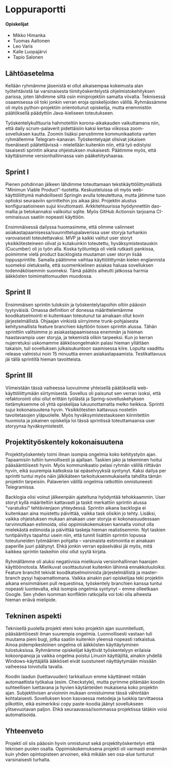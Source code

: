 # Loppuraportti
#### Opiskelijat
* Mikko Himanka
* Tuomas Aaltonen
* Leo Varis
* Kalle Luopajärvi
* Tapio Salonen


## Lähtöasetelma
Kellään ryhmämme jäsenistä ei ollut aikaisempaa kokemusta alan työtehtävistä tai varsinaisesta tiimityöskentelystä ohjelmistokehityksen parissa, joten lähdimme siltä osin miniprojektiin samalta viivalta. Teknisessä osaamisessa oli toki jonkin verran eroja opiskelijoiden välillä. Ryhmässämme oli myös python-projektiin orientoitunut opiskelija, mutta enemmistön päätöksellä päädyttiin Java-kieliseen toteutukseen.

Työskentelykulttuuria hahmoteltiin korona-aikakauden vaikuttamana niin, että daily scrum-palaverit pidettäisiin kaksi kertaa viikossa zoom-sovelluksen kautta. Zoomin lisäksi perustimme kommunikaatiota varten ryhmällemme Telegram-kanavan. Työskentelyajat olisivat jokaisen itsenäisesti päätettävissä &ndash; mielellään kuitenkin niin, että työ edistyisi tasaisesti sprintin aikana ohjeistuksen mukaisesti. Päätimme myös, että käyttäisimme versionhallinnassa vain pääkehityshaaraa.

## Sprint I
Pienen pohdinnan jälkeen lähdimme toteuttamaan tekstikäyttöliittymällistä "Minimun Viable Product"-tuotetta. Keskusteluissa oli myös web-käyttöliittymä mahdollisesti Springin avulla toteutettuna, mutta jätimme tuon optioksi seuraaviin sprintteihin jos aikaa jäisi. Projektin alustus konfiguraatioineen sujui kivuttomasti. Arkkitehtuurissa hyödynnettiin dao-mallia ja tietokannaksi valikoitui sqlite. Myös GitHub Actionsin tarjoama CI-ominaisuus saatiin nopeasti käyttöön.

Ensimmäisessä dailyssa huomasimme, että  olimme valinneet asiakastapaamisessa/suunnittelupalaverissa user storyja turhankin varovaisesti toteutettavaksi. MVP ja kaikki valitut user storyt yksikkötesteineen olivat jo kutakuinkin toteutettu, hyväksymistestauskin (Cucumber) oli jo työn alla. Koska työtunteja oli vielä rutkasti pankissa, poimimme vielä product backlogista muutaman user storyn lisää loppusprintille. Samalla päätimme vaihtaa käyttöliittymän kielen englannista suomeksi oletuksella, että suomenkielinen asiakas haluaa sovelluksen todennäköisemmin suomeksi. Tämä päätös aiheutti jatkossa harmia ääkkösten toimimattomuuden muodossa.

## Sprint II
Ensimmäisen sprintin tuloksiin ja työskentelytapoihin oltiin pääosin tyytyväisiä. Omassa definition of donessa määrittelemämme koodikatselmointi ei kuitenkaan toteutunut tai ainakaan ollut kovin järjestelmällistä. Ohjaajan vinkistä siirryimme trunk-pohjaisesta kehitysmallista feature branchien käyttöön toisen sprintin alussa. Tähän sprinttiin valitsimme jo asiakastapaamisessa enemmän ja hieman haastavampia user storyja, ja tekemistä olikin tarpeeksi. Kun jo kerran nujerretuksi uskomamme ääkkösongelmakin palasi hieman yllättäen takaisin, tuli sovelluksen julkaisukuntoon saamisessa kiire. Lopulta vaadittu release valmistui noin 15 minuuttia ennen asiakastapaamista. Testikattavuus jäi tällä sprintillä hieman tavoitteista.

## Sprint III
Viimeistään tässä vaiheessa luovuimme yhteisellä päätöksellä web-käyttöliittymään siirtymisestä. Sovellus oli paisunut sen verran isoksi, että refaktorointi olisi ollut erittäin työlästä ja Spring-sovelluskehyksen tietämyksemme oli yhtä opiskelijaa lukuunottamatta melko heikkoa. Sprintti sujui kokonaisuutena hyvin. Yksikkötestien kattavuus nostetiin tavoitetasojen yläpuolelle. Myös hyväksymistestaukseen kiinnitettiin huomiota ja jokainen opiskelija loi tässä sprintissä toteuttamaansa user storyynsa hyväksymistestit. 

## Projektityöskentely kokonaisuutena
Projektityöskentely toimi ilman isompia ongelmia koko kehitystyön ajan. Tapaamisiin tultiin tunnollisesti ja ajallaan. Taskien jako ja tekeminen hoitui pääsääntöisesti hyvin. Myös kommunikaatio pelasi ryhmän välillä riittävän hyvin, eikä suurempia katkoksia tai epäselvyyksiä syntynyt. Kaksi dailya per sprintti tuntui myös näin jälkikäteen tarkoituksenmukaiselta tahdilta tämän projektin tarpeisiin. Palaverien välillä ongelmia ratkottiin onnistuneesti Telegramissa.

Backlogia olisi voinut jälkeenpäin ajateltuna hyödyntää tehokkaammin. User storyt kyllä määriteltiin kattavasti ja taskit merkattiin sprintin alussa "varatuiksi" tehtävienjaon yhteydessä. Sprintin aikana backlogia ei kuitenkaan aina muistettu päivittää, vaikka task olisikin jo tehty. Lisäksi, vaikka ohjeistuksen mukaan ainakaan user storyja ei kokonaisuudessaan tarvinnutkaan estimoida, olisi oppimiskokemuksen kannalta voinut olla mielekästä estimoida ja päivittää taskeja hieman realistisemmin. Nyt taskien tuntipäivitys tapahtui usein niin, että tunnit lisättiin sprintin lopussa toteutuneiden työmäärien pohjalta &ndash; varsinaista estimointia ei ainakaan paperille juuri päätynyt. Ehkä jonkin verran epäselväksi jäi myös, mitä kaikkea sprintin taskeihin olisi ollut syytä kirjata.

Ryhmällämme oli aluksi negatiivisia mielikuvia versionhallinnan haarojen käyttöönotosta. Mielikuvat osoittautuivat kuitenkin lähinnä ennakkoluuloiksi. Feature branchit tekivät koodikatselmoinnista järjestelmällistä ja master-branch pysyi hajoamattomana. Vaikka ainakin pari opiskelijaa teki projektin aikana ensimmäisen pull requestinsa, työskentely branchien kanssa tuntui nopeasti luontevalta, eikä isompia ongelmia syntynyt &ndash; emme olleetkaan Google. Sen yhden isomman konfliktin ratkojalla voi toki olla aiheesta hieman eriävä mielipide.

## Tekninen aspekti
Teknisellä puolella projekti eteni koko projektin ajan suunnitellusti, pääsääntöisesti ilman suurempia ongelmia. Luonnollisesti vastaan tuli muutama pieni bugi, jotka saatiin kuitenkin yleensä nopeasti ratkaistua. Ainoa pidempikestoinen ongelma oli ääkkösten käyttäytyminen tulostuksissa. Ryhmämme opiskelijat käyttivät työskentelyyn erilaisia kokoonpanoja ja vaikka ongelma poistui Linuxin käyttäjiltä, ainakin yhdellä Windows-käyttäjällä ääkköset eivät suostuneet näyttäytymään missään vaiheessa toivotulla tavalla. 

Koodin laadun (luettavuuden) tarkkailuun emme käyttäneet mitään automaattista työkalua (esim. Checkstyle), mutta pyrimme pitämään koodin suhteellisen luettavana ja hyvien käytänteiden mukaisena koko projektin ajan. Subjektiivisen arvioinnin mukaan onnistuimme tässä vähintään kohtalaisesti. Sovelluksen koon kasvaessa metodeja ja luokkia tarvittaessa pilkottiin, eikä esimerkiksi copy paste-koodia jäänyt sovellukseen ylitsevuotavan paljon. Ehkä seuraavassa/isommassa projektissa tätäkin voisi automatisoida.

## Yhteenveto
Projekti oli siis pääosin hyvin onnistunut sekä projektityöskentelyn että teknisen puolen osalta. Oppimiskokemuksena projekti oli varmasti enemmän kuin yhden opintopisteen arvoinen, eikä mikään sen osa-alue tuntunut varsinaisesti turhalta.


